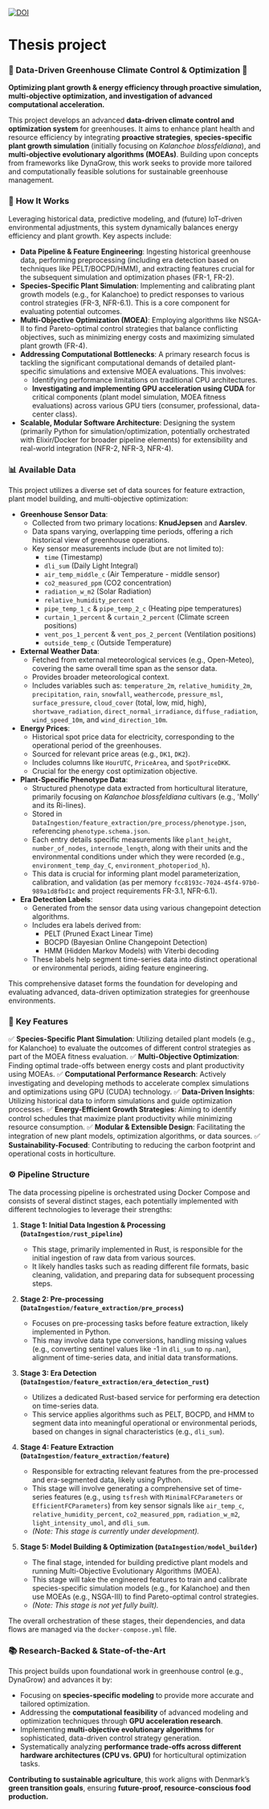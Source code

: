 [![DOI](https://zenodo.org/badge/DOI/10.5281/zenodo.15571041.svg)](https://doi.org/10.5281/zenodo.15571041)
# Thesis project

### 🌱 Data-Driven Greenhouse Climate Control & Optimization 🌿

**Optimizing plant growth & energy efficiency through proactive simulation, multi-objective optimization, and investigation of advanced computational acceleration.**

This project develops an advanced **data-driven climate control and optimization system** for greenhouses. It aims to enhance plant health and resource efficiency by integrating **proactive strategies**, **species-specific plant growth simulation** (initially focusing on *Kalanchoe blossfeldiana*), and **multi-objective evolutionary algorithms (MOEAs)**. Building upon concepts from frameworks like DynaGrow, this work seeks to provide more tailored and computationally feasible solutions for sustainable greenhouse management.

### 🔬 **How It Works**

Leveraging historical data, predictive modeling, and (future) IoT-driven environmental adjustments, this system dynamically balances energy efficiency and plant growth. Key aspects include:

- **Data Pipeline & Feature Engineering**: Ingesting historical greenhouse data, performing preprocessing (including era detection based on techniques like PELT/BOCPD/HMM), and extracting features crucial for the subsequent simulation and optimization phases (FR-1, FR-2).
- **Species-Specific Plant Simulation**: Implementing and calibrating plant growth models (e.g., for Kalanchoe) to predict responses to various control strategies (FR-3, NFR-6.1). This is a core component for evaluating potential outcomes.
- **Multi-Objective Optimization (MOEA)**: Employing algorithms like NSGA-II to find Pareto-optimal control strategies that balance conflicting objectives, such as minimizing energy costs and maximizing simulated plant growth (FR-4).
- **Addressing Computational Bottlenecks**: A primary research focus is tackling the significant computational demands of detailed plant-specific simulations and extensive MOEA evaluations. This involves:
  - Identifying performance limitations on traditional CPU architectures.
  - **Investigating and implementing GPU acceleration using CUDA** for critical components (plant model simulation, MOEA fitness evaluations) across various GPU tiers (consumer, professional, data-center class).
- **Scalable, Modular Software Architecture**: Designing the system (primarily Python for simulation/optimization, potentially orchestrated with Elixir/Docker for broader pipeline elements) for extensibility and real-world integration (NFR-2, NFR-3, NFR-4).

### 📊 Available Data

This project utilizes a diverse set of data sources for feature extraction, plant model building, and multi-objective optimization:

- **Greenhouse Sensor Data**:
  - Collected from two primary locations: **KnudJepsen** and **Aarslev**.
  - Data spans varying, overlapping time periods, offering a rich historical view of greenhouse operations.
  - Key sensor measurements include (but are not limited to):
    - `time` (Timestamp)
    - `dli_sum` (Daily Light Integral)
    - `air_temp_middle_c` (Air Temperature - middle sensor)
    - `co2_measured_ppm` (CO2 concentration)
    - `radiation_w_m2` (Solar Radiation)
    - `relative_humidity_percent`
    - `pipe_temp_1_c` & `pipe_temp_2_c` (Heating pipe temperatures)
    - `curtain_1_percent` & `curtain_2_percent` (Climate screen positions)
    - `vent_pos_1_percent` & `vent_pos_2_percent` (Ventilation positions)
    - `outside_temp_c` (Outside Temperature)
- **External Weather Data**:
  - Fetched from external meteorological services (e.g., Open-Meteo), covering the same overall time span as the sensor data.
  - Provides broader meteorological context.
  - Includes variables such as: `temperature_2m`, `relative_humidity_2m`, `precipitation`, `rain`, `snowfall`, `weathercode`, `pressure_msl`, `surface_pressure`, `cloud_cover` (total, low, mid, high), `shortwave_radiation`, `direct_normal_irradiance`, `diffuse_radiation`, `wind_speed_10m`, and `wind_direction_10m`.
- **Energy Prices**:
  - Historical spot price data for electricity, corresponding to the operational period of the greenhouses.
  - Sourced for relevant price areas (e.g., `DK1`, `DK2`).
  - Includes columns like `HourUTC`, `PriceArea`, and `SpotPriceDKK`.
  - Crucial for the energy cost optimization objective.
- **Plant-Specific Phenotype Data**:
  - Structured phenotype data extracted from horticultural literature, primarily focusing on *Kalanchoe blossfeldiana* cultivars (e.g., 'Molly' and its Ri-lines).
  - Stored in `DataIngestion/feature_extraction/pre_process/phenotype.json`, referencing `phenotype.schema.json`.
  - Each entry details specific measurements like `plant_height`, `number_of_nodes`, `internode_length`, along with their units and the environmental conditions under which they were recorded (e.g., `environment_temp_day_C`, `environment_photoperiod_h`).
  - This data is crucial for informing plant model parameterization, calibration, and validation (as per memory `fcc8193c-7024-45f4-97b0-989a1d8fbd1c` and project requirements FR-3.1, NFR-6.1).
- **Era Detection Labels**:
  - Generated from the sensor data using various changepoint detection algorithms.
  - Includes era labels derived from:
    - PELT (Pruned Exact Linear Time)
    - BOCPD (Bayesian Online Changepoint Detection)
    - HMM (Hidden Markov Models) with Viterbi decoding
  - These labels help segment time-series data into distinct operational or environmental periods, aiding feature engineering.

This comprehensive dataset forms the foundation for developing and evaluating advanced, data-driven optimization strategies for greenhouse environments.

### 🚀 **Key Features**

✅ **Species-Specific Plant Simulation**: Utilizing detailed plant models (e.g., for Kalanchoe) to evaluate the outcomes of different control strategies as part of the MOEA fitness evaluation.
✅ **Multi-Objective Optimization**: Finding optimal trade-offs between energy costs and plant productivity using MOEAs.
✅ **Computational Performance Research**: Actively investigating and developing methods to accelerate complex simulations and optimizations using GPU (CUDA) technology.
✅ **Data-Driven Insights**: Utilizing historical data to inform simulations and guide optimization processes.
✅ **Energy-Efficient Growth Strategies**: Aiming to identify control schedules that maximize plant productivity while minimizing resource consumption.
✅ **Modular & Extensible Design**: Facilitating the integration of new plant models, optimization algorithms, or data sources.
✅ **Sustainability-Focused**: Contributing to reducing the carbon footprint and operational costs in horticulture.

### ⚙️ Pipeline Structure

The data processing pipeline is orchestrated using Docker Compose and consists of several distinct stages, each potentially implemented with different technologies to leverage their strengths:

1. **Stage 1: Initial Data Ingestion & Processing (`DataIngestion/rust_pipeline`)**
   - This stage, primarily implemented in Rust, is responsible for the initial ingestion of raw data from various sources.
   - It likely handles tasks such as reading different file formats, basic cleaning, validation, and preparing data for subsequent processing steps.

2. **Stage 2: Pre-processing (`DataIngestion/feature_extraction/pre_process`)**
   - Focuses on pre-processing tasks before feature extraction, likely implemented in Python.
   - This may involve data type conversions, handling missing values (e.g., converting sentinel values like -1 in `dli_sum` to `np.nan`), alignment of time-series data, and initial data transformations.

3. **Stage 3: Era Detection (`DataIngestion/feature_extraction/era_detection_rust`)**
   - Utilizes a dedicated Rust-based service for performing era detection on time-series data.
   - This service applies algorithms such as PELT, BOCPD, and HMM to segment data into meaningful operational or environmental periods, based on changes in signal characteristics (e.g., `dli_sum`).

4. **Stage 4: Feature Extraction (`DataIngestion/feature_extraction/feature`)**
   - Responsible for extracting relevant features from the pre-processed and era-segmented data, likely using Python.
   - This stage will involve generating a comprehensive set of time-series features (e.g., using `tsfresh` with `MinimalFCParameters` or `EfficientFCParameters`) from key sensor signals like `air_temp_c`, `relative_humidity_percent`, `co2_measured_ppm`, `radiation_w_m2`, `light_intensity_umol`, and `dli_sum`.
   - *(Note: This stage is currently under development).*

5. **Stage 5: Model Building & Optimization (`DataIngestion/model_builder`)**
   - The final stage, intended for building predictive plant models and running Multi-Objective Evolutionary Algorithms (MOEA).
   - This stage will take the engineered features to train and calibrate species-specific simulation models (e.g., for Kalanchoe) and then use MOEAs (e.g., NSGA-III) to find Pareto-optimal control strategies.
   - *(Note: This stage is not yet fully built).*

The overall orchestration of these stages, their dependencies, and data flows are managed via the `docker-compose.yml` file.

### 📚 **Research-Backed & State-of-the-Art**

This project builds upon foundational work in greenhouse control (e.g., DynaGrow) and advances it by:

- Focusing on **species-specific modeling** to provide more accurate and tailored optimization.
- Addressing the **computational feasibility** of advanced modeling and optimization techniques through **GPU acceleration research**.
- Implementing **multi-objective evolutionary algorithms** for sophisticated, data-driven control strategy generation.
- Systematically analyzing **performance trade-offs across different hardware architectures (CPU vs. GPU)** for horticultural optimization tasks.

**Contributing to sustainable agriculture**, this work aligns with Denmark’s **green transition goals**, ensuring **future-proof, resource-conscious food production.**
